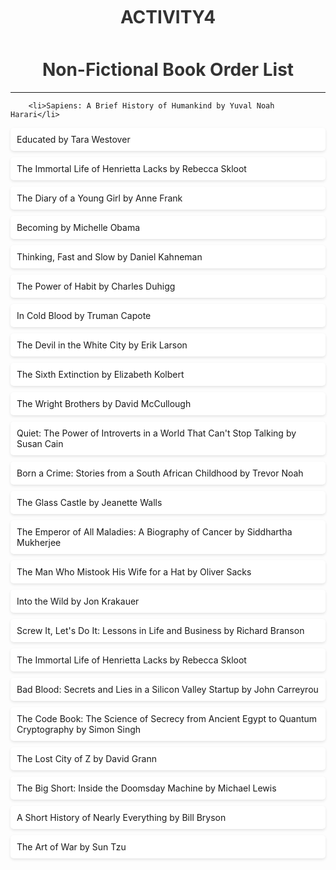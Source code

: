# ACTIVITY4
<!DOCTYPE html>
<html>
<head>
	<title>Fictional and Non-Fictional Book Order List</title>
	<style>
	    
		body {
			background-color: #f7f7f7;
			font-family: Arial, sans-serif;
		}

		h1 {
			text-align: center;
			color: #333333;
			margin-top: 50px;
		}

		ol {
			max-width: 600px;
			margin: 0 auto;
			padding: 0;
			list-style-type: none;
		}

		li {
			margin-bottom: 10px;
			padding: 10px;
			background-color: #ffffff;
			box-shadow: 0 2px 4px rgba(0, 0, 0, 0.1);
			border-radius: 5px;
		}

		li:hover {
			background-color: #ebebeb;
		}
		
	</style>
</head>
<body>
	<h1>Fictional Book Order List</h1>
	<hr>
	<ol>
		<li>To Kill a Mockingbird by Harper Lee</li>
		<li>1984 by George Orwell</li>

<li>The Great Gatsby by F. Scott Fitzgerald</li>

<li>The Catcher in the Rye by J.D. Salinger</li>

<li>Pride and Prejudice by Jane Austen</li>

<li>The Lord of the Rings by J.R.R. Tolkien</li>

<li>The Harry Potter series by J.K. Rowling</li>

<li>The Hunger Games by Suzanne Collins</li>

<li>The Kite Runner by Khaled Hosseini</li>

<li>One Hundred Years of Solitude by Gabriel Garcia Marquez</li>

<li>Brave New World by Aldous Huxley</li>

<li>The Chronicles of Narnia by C.S. Lewis</li>

<li>The Handmaid's Tale by Margaret Atwood</li>

<li>Gone with the Wind by Margaret Mitchell</li>

<li>The Grapes of Wrath by John Steinbeck</li>

<li>The Hobbit by J.R.R. Tolkien</li>

<li>Dune by Frank Herbert</li>

<li>The Shining by Stephen King</li>

<li>The Girl with the Dragon Tattoo by Stieg Larsson</li>

<li>The Alchemist by Paulo Coelho</li>

<li>A Tale of Two Cities by Charles Dickens</li>

<li>The Picture of Dorian Gray by Oscar Wilde</li>

<li>Frankenstein by Mary Shelley</li>

<li>The Road by Cormac McCarthy</li>

<li>Slaughterhouse-Five by Kurt Vonnegut</li>


	</ol>
</body>
</html>

</style>
</head>
<body>
	<h1>Non-Fictional Book Order List</h1>
	<hr>
	<ol>
	    
	    <li>Sapiens: A Brief History of Humankind by Yuval Noah Harari</li>

<li>Educated by Tara Westover</li>

<li>The Immortal Life of Henrietta Lacks by Rebecca Skloot</li>

<li>The Diary of a Young Girl by Anne Frank</li>

<li>Becoming by Michelle Obama</li>

<li>Thinking, Fast and Slow by Daniel Kahneman</li>

<li>The Power of Habit by Charles Duhigg</li>

<li>In Cold Blood by Truman Capote</li>

<li>The Devil in the White City by Erik Larson</li>

<li>The Sixth Extinction by Elizabeth Kolbert</li>

<li>The Wright Brothers by David McCullough</li>

<li>Quiet: The Power of Introverts in a World That Can't Stop Talking by Susan Cain</li>

<li>Born a Crime: Stories from a South African Childhood by Trevor Noah</li>

<li>The Glass Castle by Jeanette Walls</li>

<li>The Emperor of All Maladies: A Biography of Cancer by Siddhartha Mukherjee</li>

<li>The Man Who Mistook His Wife for a Hat by Oliver Sacks</li>

<li>Into the Wild by Jon Krakauer</li>

<li>Screw It, Let's Do It: Lessons in Life and Business by Richard Branson</li>

<li>The Immortal Life of Henrietta Lacks by Rebecca Skloot</li>

<li>Bad Blood: Secrets and Lies in a Silicon Valley Startup by John Carreyrou</li>

<li>The Code Book: The Science of Secrecy from Ancient Egypt to Quantum Cryptography by Simon Singh</li>

<li>The Lost City of Z by David Grann</li>

<li>The Big Short: Inside the Doomsday Machine by Michael Lewis</li>

<li>A Short History of Nearly Everything by Bill Bryson</li>

<li>The Art of War by Sun Tzu</li>

